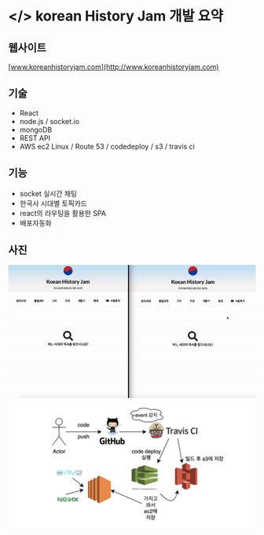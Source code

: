 # </> korean History Jam 개발 요약

## 웹사이트

[www.koreanhistoryjam.com](http://www.koreanhistoryjam.com)

## 기술

- React
- node.js / socket.io
- mongoDB
- REST API
- AWS ec2 Linux / Route 53 / codedeploy / s3 / travis ci

## 기능

- socket 실시간 채팅
- 한국사 시대별 토픽카드
- react의 라우팅을 활용한 SPA
- 배포자동화

## 사진

<div>
<img src="images/chating.gif" width="800px">
<img src="images/travisci.png" width="800px">
</div>
